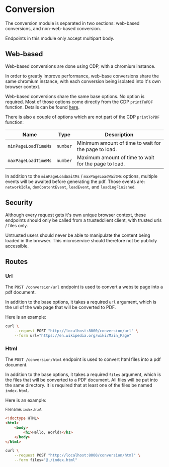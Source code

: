 # Conversion

The conversion module is separated in two sections: web-based conversions, and non-web-based conversion.

Endpoints in this module only accept multipart body.

## Web-based

Web-based conversions are done using CDP, with a chromium instance.

In order to greatly improve performance, web-base conversions share the same chromium instance, with each conversion
being isolated into it's own browser context.

Web-based conversions share the same base options. No option is required.
Most of those options come directly from the CDP `printToPDF` function.
Details can be found [here](https://chromedevtools.github.io/devtools-protocol/tot/Page/#method-printToPDF).

There is also a couple of options which are not part of the CDP `printToPDF` function:

| Name                | Type     | Description                                          |
|---------------------|----------|------------------------------------------------------|
| `minPageLoadTimeMs` | `number` | Minimum amount of time to wait for the page to load. |
| `maxPageLoadTimeMs` | `number` | Maximum amount of time to wait for the page to load. |

In addition to the `minPageLoadWaitMs` / `maxPageLoadWaitMs` options, multiple events will be awaited before generating
the pdf. Those events are: `networkIdle`, `domContentEvent`, `loadEvent`, and `loadingFinished`.

## Security

Although every request gets it's own unique browser context, these endpoints should only be called from a trustedclient
client, with trusted urls / files only.

Untrusted users should never be able to manipulate the content being loaded in the browser.
This microservice should therefore not be publicly accessible.

## Routes

### Url

The `POST /conversion/url` endpoint is used to convert a website page into a pdf document.

In addition to the base options, it takes a required `url` argument, which is the url of the web page that will be
converted to PDF.

Here is an example:
```sh
curl \
    --request POST "http://localhost:8000/conversion/url" \
    --form url="https://en.wikipedia.org/wiki/Main_Page"
```

### Html

The `POST /conversion/html` endpoint is used to convert html files into a pdf document.

In addition to the base options, it takes a required `files` argument, which is the files that will be converted to a
PDF document.
All files will be put into the same directory.
It is required that at least one of the files be named `index.html`.

Here is an example:

<sub>Filename: `index.html`</sub>
```html
<!doctype HTML>
<html>
    <body>
        <h1>Hello, World!</h1>
    </body>
</html>
```

```sh
curl \
    --request POST "http://localhost:8000/conversion/html" \
    --form files="@./index.html"
```
